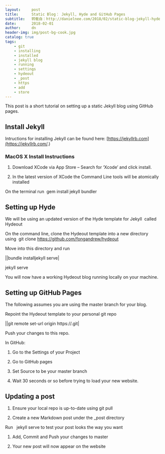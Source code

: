 ```yaml
---
layout:     post
title:      Static Blog： Jekyll, Hyde and GitHub Pages
subtitle:   转载自：http://danielnee.com/2018/02/static-blog-jekyll-hyde-and-github-pages/
date:       2018-02-01
author:     dn
header-img: img/post-bg-cook.jpg
catalog: true
tags:
    - git
    - installing
    - installed
    - jekyll blog
    - running
    - settings
    - hydeout
    - _post
    - https
    - add
    - store
---
```


This post is a short tutorial on setting up a static Jekyll blog using GitHub pages.

## Install Jekyll

Intructions for installing Jekyll can be found here: [https://jekyllrb.com](https://jekyllrb.com/.)

### MacOS X Install Instructions

1. Download XCode via App Store – Search for ‘Xcode’ and click install.

1. In the latest version of XCode the Command Line tools will be atomically installed

On the terminal run 
gem install jekyll bundler

## Setting up Hyde

We will be using an updated version of the Hyde template for Jekyll  called Hydeout

On the command line, clone the Hydeout template into a new directory using 
git clone https://github.com/fongandrew/hydeout

Move into this directory and run



||bundle installjekyll serve|

jekyll serve

You will now have a working Hydeout blog running locally on your machine.

## Setting up GitHub Pages

The following assumes you are using the master branch for your blog.

Repoint the Hydeout template to your personal git repo



||git remote set-url origin https://<github url of your new blog>.git|

Push your changes to this repo.

In GitHub:

1. Go to the Settings of your Project

1. Go to GitHub pages

1. Set Source to be your master branch

1. Wait 30 seconds or so before trying to load your new website.


## Updating a post

1. Ensure your local repo is up-to-date using git pull

1. Create a new Markdown post under the _post directory

Run  
jekyll serve to test your post looks the way you want
1. Add, Commit and Push your changes to master

1. Your new post will now appear on the website

